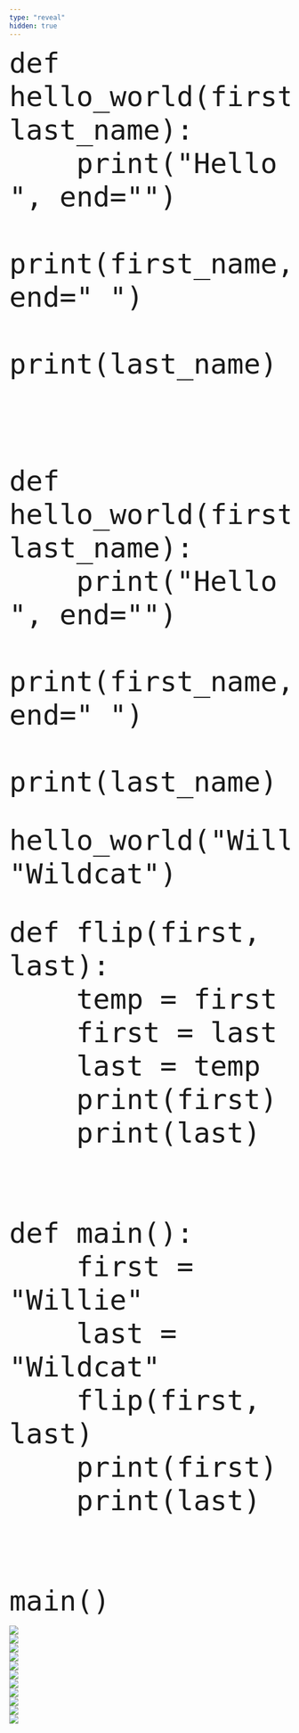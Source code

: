 ```yaml
---
type: "reveal"
hidden: true
---
```

<section>
    <pre><code style="font-size: 50px; line-height: 60px" class="language-python stretch">def hello_world(first_name, last_name):
    print("Hello ", end="")
    print(first_name, end=" ")
    print(last_name)</code></pre>
    <br>
    <pre><code style="font-size: 50px; line-height: 60px" class="language-python"> </code></pre>
    <br>
</section>
<section>
    <pre><code style="font-size: 50px; line-height: 60px" class="language-python stretch">def hello_world(first_name, last_name):
    print("Hello ", end="")
    print(first_name, end=" ")
    print(last_name)</code></pre>
    <br>
    <pre><code style="font-size: 50px; line-height: 60px" class="language-python">hello_world("Willie", "Wildcat")</code></pre>
    <br>
</section>
<section>
    <pre><code style="font-size: 50px; line-height: 60px" class="language-python stretch">def flip(first, last):
    temp = first
    first = last
    last = temp
    print(first)
    print(last)<br><br>
def main():
    first = "Willie"
    last = "Wildcat"
    flip(first, last)
    print(first)
    print(last)<br><br>
main()</code></pre>
</section>
<section>
	<img class="stretch plain" src="/intro-python/images/06/tutor3_1.png">
</section>
<section>
	<img class="stretch plain" src="/intro-python/images/06/tutor3_3.png">
</section>
<section>
	<img class="stretch plain" src="/intro-python/images/06/tutor3_4.png">
</section>
<section>
	<img class="stretch plain" src="/intro-python/images/06/tutor3_7.png">
</section>
<section>
	<img class="stretch plain" src="/intro-python/images/06/tutor3_8.png">
</section>
<section>
	<img class="stretch plain" src="/intro-python/images/06/tutor3_12.png">
</section>
<section>
	<img class="stretch plain" src="/intro-python/images/06/tutor3_14.png">
</section>
<section>
	<img class="stretch plain" src="/intro-python/images/06/tutor3_15.png">
</section>
<section>
	<img class="stretch plain" src="/intro-python/images/06/tutor3_17.png">
</section>
<section>
	<img class="stretch plain" src="/intro-python/images/06/tutor3_18.png">
</section>
<section>
	<img class="stretch plain" src="/intro-python/images/06/tutor3.gif">
</section>
